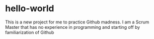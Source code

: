 # hello-world
This is a new project for me to practice Github madness.
I am a Scrum Master that has no experience in programming and starting off by familiarization of Github
